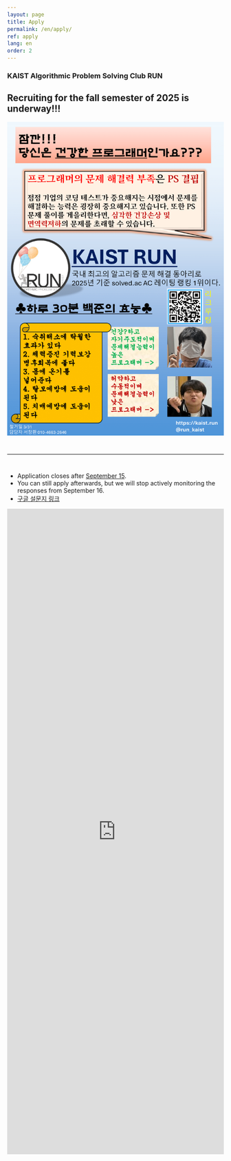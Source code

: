 ```yaml
---
layout: page
title: Apply
permalink: /en/apply/
ref: apply
lang: en
order: 2
---
```


### KAIST Algorithmic Problem Solving Club RUN

## Recruiting for the fall semester of 2025 is underway!!!

<div style="text-align: center">
  <img src="/apply/2025-spring/런포스터 최종-1.png" alt="poster" style="width: 700px;"/>
</div>
<hr style="size: 20; margin-top: 40px; margin-bottom: 40px; border: solid; border-width: 0; border-bottom: 1px solid #e8e8e8;"/>

- Application closes after [September 15](https://www.timeanddate.com/worldclock/fixedtime.html?iso=20250915T235959&p1=3999).
- You can still apply afterwards, but we will stop actively monitoring the responses from September 16.
- [구글 설문지 링크](https://forms.gle/W2NtrhSWNhTTyipK7)
<iframe src="https://forms.gle/W2NtrhSWNhTTyipK7" frameborder="0" width="100%" height="1500px"></iframe>
